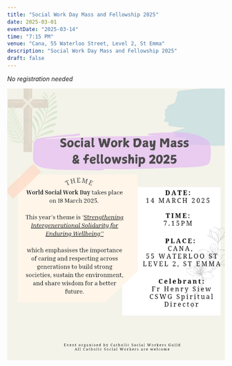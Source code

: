 ```yaml
---
title: "Social Work Day Mass and Fellowship 2025"
date: 2025-03-01
eventDate: "2025-03-14"
time: "7:15 PM"
venue: "Cana, 55 Waterloo Street, Level 2, St Emma"
description: "Social Work Day Mass and Fellowship 2025"
draft: false
---
```

*No registration needed*

![](images/2025-03-14_sw-day-mass.jpeg)
